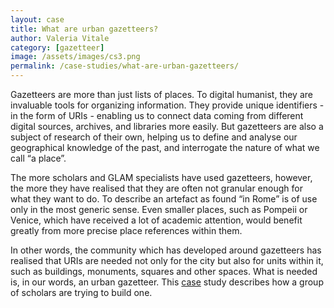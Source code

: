 ```yaml
---
layout: case
title: What are urban gazetteers?
author: Valeria Vitale
category: [gazetteer]
image: /assets/images/cs3.png
permalink: /case-studies/what-are-urban-gazetteers/
---
```

Gazetteers are more than just lists of places. To digital humanist, they are invaluable tools for organizing information.
They provide unique identifiers - in the form of URIs - enabling us to  connect data coming from different digital sources,
archives, and libraries more easily.
But gazetteers are also a subject of research of their own, helping us to define and analyse our geographical knowledge of the past,
and interrogate the nature of what we call “a place”.

The more scholars and GLAM specialists have used gazetteers, however, the more they have realised that they are often not granular
enough for what they want to do. To describe an artefact as found “in Rome” is of use only in the most generic sense.
Even smaller places, such as Pompeii or Venice, which have received a lot of academic attention, would benefit greatly from more precise
place references within them.

In other words, the community which has developed around gazetteers has realised that URIs are needed not only for the city but also for units within it, such as buildings, monuments, squares and other spaces.
What is needed is, in our words, an urban gazetteer.
This <a href="https://medium.com/pelagios/final-report-urban-gazetteers-35ba6b75f243">case</a> study describes how a group of scholars are trying to build one.
